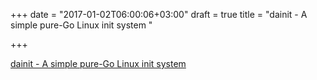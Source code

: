 +++
date = "2017-01-02T06:00:06+03:00"
draft = true
title = "dainit - A simple pure-Go Linux init system "

+++

<p><a href="https://t.co/QGDVOGaLOL">dainit - A simple pure-Go Linux init system </a></p>
